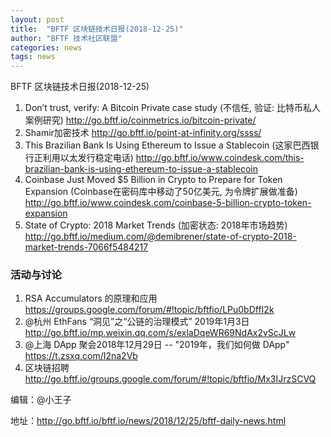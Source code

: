 ```yaml
---
layout: post
title:  "BFTF 区块链技术日报(2018-12-25)"
author: "BFTF 技术社区联盟"
categories: news
tags: news
---
```


BFTF 区块链技术日报(2018-12-25)

1. Don’t trust, verify: A Bitcoin Private case study (不信任, 验证: 比特币私人案例研究) <http://go.bftf.io/coinmetrics.io/bitcoin-private/>
2. Shamir加密技术 <http://go.bftf.io/point-at-infinity.org/ssss/>
3. This Brazilian Bank Is Using Ethereum to Issue a Stablecoin (这家巴西银行正利用以太发行稳定电话) <http://go.bftf.io/www.coindesk.com/this-brazilian-bank-is-using-ethereum-to-issue-a-stablecoin>
4. Coinbase Just Moved $5 Billion in Crypto to Prepare for Token Expansion (Coinbase在密码库中移动了50亿美元, 为令牌扩展做准备) <http://go.bftf.io/www.coindesk.com/coinbase-5-billion-crypto-token-expansion>
5. State of Crypto: 2018 Market Trends (加密状态: 2018年市场趋势) <http://go.bftf.io/medium.com/@demibrener/state-of-crypto-2018-market-trends-7066f5484217>

### 活动与讨论

1. RSA Accumulators 的原理和应用 <https://groups.google.com/forum/#!topic/bftfio/LPu0bDffI2k>
2. @杭州 EthFans “洞见”之“公链的治理模式” 2019年1月3日 <http://go.bftf.io/mp.weixin.qq.com/s/exlaDqeWR69NdAx2vScJLw>
3. @上海 DApp 聚会2018年12月29日 -- "2019年，我们如何做 DApp"  <https://t.zsxq.com/I2na2Vb>
4. 区块链招聘 <http://go.bftf.io/groups.google.com/forum/#!topic/bftfio/Mx3IJrzSCVQ>


编辑：@小王子

地址：http://go.bftf.io/bftf.io/news/2018/12/25/bftf-daily-news.html
